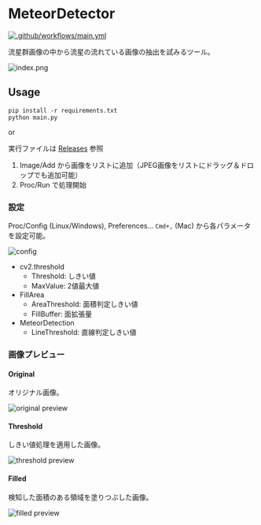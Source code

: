 # MeteorDetector

[![.github/workflows/main.yml](https://github.com/tail-feather/MeteorDetector/actions/workflows/main.yml/badge.svg)](https://github.com/tail-feather/MeteorDetector/actions/workflows/main.yml)

流星群画像の中から流星の流れている画像の抽出を試みるツール。

![index.png](https://raw.githubusercontent.com/tail-feathre/MeteorDetector/docs/img/index.png)

## Usage

```
pip install -r requirements.txt
python main.py
```

or

実行ファイルは [Releases](https://github.com/tail-feather/MeteorDetector/releases) 参照

1. Image/Add から画像をリストに追加（JPEG画像をリストにドラッグ＆ドロップでも追加可能）
2. Proc/Run で処理開始

### 設定

Proc/Config (Linux/Windows), Preferences... `Cmd+,` (Mac) から各パラメータを設定可能。

![config](https://raw.githubusercontent.com/tail-feathre/MeteorDetector/docs/img/config.png)

* cv2.threshold
    * Threshold: しきい値
    * MaxValue: 2値最大値
* FillArea
    * AreaThreshold: 面積判定しきい値
    * FillBuffer: 面拡張量
* MeteorDetection
    * LineThreshold: 直線判定しきい値

### 画像プレビュー

#### Original

オリジナル画像。

![original preview](https://raw.githubusercontent.com/tail-feathre/MeteorDetector/docs/img/original.png)

#### Threshold

しきい値処理を適用した画像。

![threshold preview](https://raw.githubusercontent.com/tail-feathre/MeteorDetector/docs/img/threshold.png)

#### Filled

検知した面積のある領域を塗りつぶした画像。

![filled preview](https://raw.githubusercontent.com/tail-feathre/MeteorDetector/docs/img/filled.png)
